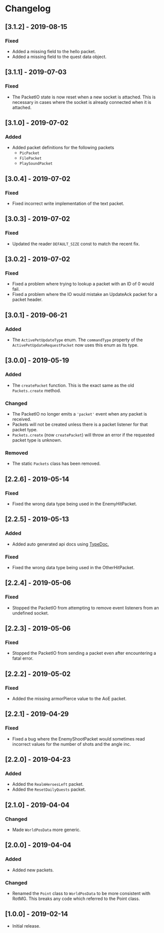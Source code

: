 # Changelog

## [3.1.2] - 2019-08-15

### Fixed

+ Added a missing field to the hello packet.
+ Added a missing field to the quest data object.

## [3.1.1] - 2019-07-03

### Fixed

+ The PacketIO state is now reset when a new socket is attached. This is necessary in cases where the socket is already connected when it is attached.

## [3.1.0] - 2019-07-02

### Added

+ Added packet definitions for the following packets
  + `PicPacket`
  + `FilePacket`
  + `PlaySoundPacket`

## [3.0.4] - 2019-07-02

### Fixed

+ Fixed incorrect write implementation of the text packet.

## [3.0.3] - 2019-07-02

### Fixed

+ Updated the reader `DEFAULT_SIZE` const to match the recent fix.

## [3.0.2] - 2019-07-02

### Fixed

+ Fixed a problem where trying to lookup a packet with an ID of 0 would fail.
+ Fixed a problem where the IO would mistake an UpdateAck packet for a packet header.

## [3.0.1] - 2019-06-21

### Added

+ The `ActivePetUpdateType` enum. The `commandType` property of the `ActivePetUpdateRequestPacket` now uses this enum as its type.

## [3.0.0] - 2019-05-19

### Added

+ The `createPacket` function. This is the exact same as the old `Packets.create` method.

### Changed

+ The PacketIO no longer emits a `'packet'` event when any packet is received.
+ Packets will not be created unless there is a packet listener for that packet type.
+ `Packets.create` (now `createPacket`) will throw an error if the requested packet type is unknown.

### Removed

+ The static `Packets` class has been removed.

## [2.2.6] - 2019-05-14

### Fixed

+ Fixed the wrong data type being used in the EnemyHitPacket.

## [2.2.5] - 2019-05-13

### Added

+ Added auto generated api docs using [TypeDoc.](https://typedoc.org/)

### Fixed

+ Fixed the wrong data type being used in the OtherHitPacket.

## [2.2.4] - 2019-05-06

### Fixed

+ Stopped the PacketIO from attempting to remove event listeners from an undefined socket.

## [2.2.3] - 2019-05-06

### Fixed

+ Stopped the PacketIO from sending a packet even after encountering a fatal error.

## [2.2.2] - 2019-05-02

### Fixed

+ Added the missing armorPierce value to the AoE packet.

## [2.2.1] - 2019-04-29

### Fixed

+ Fixed a bug where the EnemyShootPacket would sometimes read incorrect values for the number of shots and the angle inc.

## [2.2.0] - 2019-04-23

### Added

+ Added the `RealmHeroesLeft` packet.
+ Added the `ResetDailyQuests` packet.

## [2.1.0] - 2019-04-04

### Changed

+ Made `WorldPosData` more generic.

## [2.0.0] - 2019-04-04

### Added

+ Added new packets.

### Changed

+ Renamed the `Point` class to `WorldPosData` to be more consistent with RotMG. This breaks any code which referred to the Point class.

## [1.0.0] - 2019-02-14

+ Initial release.
